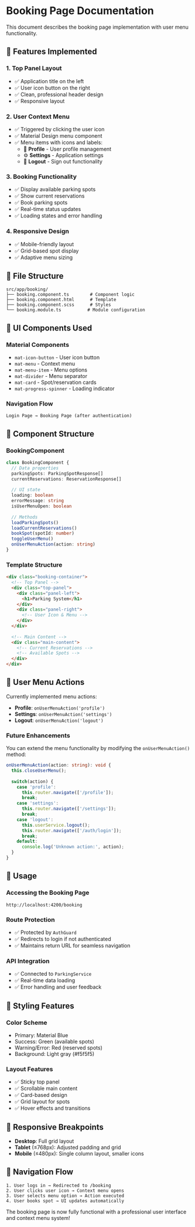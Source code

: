 # Booking Page Documentation

This document describes the booking page implementation with user menu functionality.

## 🎯 Features Implemented

### **1. Top Panel Layout**
- ✅ Application title on the left
- ✅ User icon button on the right
- ✅ Clean, professional header design
- ✅ Responsive layout

### **2. User Context Menu**
- ✅ Triggered by clicking the user icon
- ✅ Material Design menu component
- ✅ Menu items with icons and labels:
  - 👤 **Profile** - User profile management
  - ⚙️ **Settings** - Application settings
  - 🚪 **Logout** - Sign out functionality

### **3. Booking Functionality**
- ✅ Display available parking spots
- ✅ Show current reservations
- ✅ Book parking spots
- ✅ Real-time status updates
- ✅ Loading states and error handling

### **4. Responsive Design**
- ✅ Mobile-friendly layout
- ✅ Grid-based spot display
- ✅ Adaptive menu sizing

## 📁 File Structure

```
src/app/booking/
├── booking.component.ts        # Component logic
├── booking.component.html      # Template
├── booking.component.scss      # Styles
└── booking.module.ts          # Module configuration
```

## 🎨 UI Components Used

### **Material Components**
- `mat-icon-button` - User icon button
- `mat-menu` - Context menu
- `mat-menu-item` - Menu options
- `mat-divider` - Menu separator
- `mat-card` - Spot/reservation cards
- `mat-progress-spinner` - Loading indicator

### **Navigation Flow**
```
Login Page → Booking Page (after authentication)
```

## 🔧 Component Structure

### **BookingComponent**
```typescript
class BookingComponent {
  // Data properties
  parkingSpots: ParkingSpotResponse[]
  currentReservations: ReservationResponse[]
  
  // UI state
  loading: boolean
  errorMessage: string
  isUserMenuOpen: boolean
  
  // Methods
  loadParkingSpots()
  loadCurrentReservations()
  bookSpot(spotId: number)
  toggleUserMenu()
  onUserMenuAction(action: string)
}
```

### **Template Structure**
```html
<div class="booking-container">
  <!-- Top Panel -->
  <div class="top-panel">
    <div class="panel-left">
      <h1>Parking System</h1>
    </div>
    <div class="panel-right">
      <!-- User Icon & Menu -->
    </div>
  </div>
  
  <!-- Main Content -->
  <div class="main-content">
    <!-- Current Reservations -->
    <!-- Available Spots -->
  </div>
</div>
```

## 🎯 User Menu Actions

Currently implemented menu actions:
- **Profile**: `onUserMenuAction('profile')`
- **Settings**: `onUserMenuAction('settings')`
- **Logout**: `onUserMenuAction('logout')`

### **Future Enhancements**
You can extend the menu functionality by modifying the `onUserMenuAction()` method:

```typescript
onUserMenuAction(action: string): void {
  this.closeUserMenu();
  
  switch(action) {
    case 'profile':
      this.router.navigate(['/profile']);
      break;
    case 'settings':
      this.router.navigate(['/settings']);
      break;
    case 'logout':
      this.userService.logout();
      this.router.navigate(['/auth/login']);
      break;
    default:
      console.log('Unknown action:', action);
  }
}
```

## 🚀 Usage

### **Accessing the Booking Page**
```
http://localhost:4200/booking
```

### **Route Protection**
- ✅ Protected by `AuthGuard`
- ✅ Redirects to login if not authenticated
- ✅ Maintains return URL for seamless navigation

### **API Integration**
- ✅ Connected to `ParkingService`
- ✅ Real-time data loading
- ✅ Error handling and user feedback

## 🎨 Styling Features

### **Color Scheme**
- Primary: Material Blue
- Success: Green (available spots)
- Warning/Error: Red (reserved spots)
- Background: Light gray (#f5f5f5)

### **Layout Features**
- ✅ Sticky top panel
- ✅ Scrollable main content
- ✅ Card-based design
- ✅ Grid layout for spots
- ✅ Hover effects and transitions

## 📱 Responsive Breakpoints

- **Desktop**: Full grid layout
- **Tablet** (≤768px): Adjusted padding and grid
- **Mobile** (≤480px): Single column layout, smaller icons

## 🔄 Navigation Flow

```
1. User logs in → Redirected to /booking
2. User clicks user icon → Context menu opens
3. User selects menu option → Action executed
4. User books spot → UI updates automatically
```

The booking page is now fully functional with a professional user interface and context menu system!